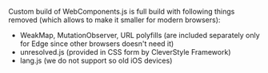 Custom build of WebComponents.js is full build with following things removed (which allows to make it smaller for modern browsers):
* WeakMap, MutationObserver, URL polyfills (are included separately only for Edge since other browsers doesn't need it)
* unresolved.js (provided in CSS form by CleverStyle Framework)
* lang.js (we do not support so old iOS devices)
